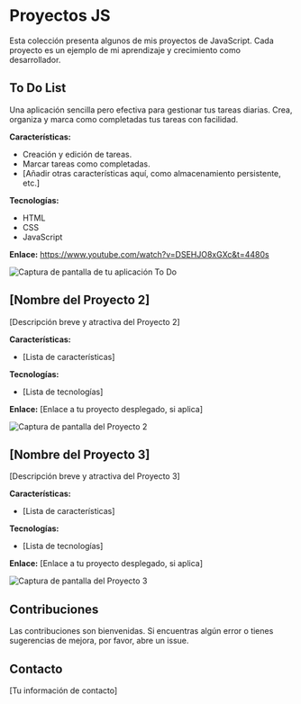 # Proyectos JS

Esta colección presenta algunos de mis proyectos de JavaScript.  Cada proyecto es un ejemplo de mi aprendizaje y crecimiento como desarrollador.

## To Do List

Una aplicación sencilla pero efectiva para gestionar tus tareas diarias.  Crea, organiza y marca como completadas tus tareas con facilidad.

**Características:**

* Creación y edición de tareas.
* Marcar tareas como completadas.
* [Añadir otras características aquí, como almacenamiento persistente, etc.]

**Tecnologías:**

* HTML
* CSS
* JavaScript

**Enlace:** https://www.youtube.com/watch?v=DSEHJO8xGXc&t=4480s

![Captura de pantalla de tu aplicación To Do](ruta/a/tu/imagen.png)  <!-- Reemplaza con la ruta a tu imagen -->


## [Nombre del Proyecto 2]

[Descripción breve y atractiva del Proyecto 2]

**Características:**

* [Lista de características]

**Tecnologías:**

* [Lista de tecnologías]

**Enlace:** [Enlace a tu proyecto desplegado, si aplica]

![Captura de pantalla del Proyecto 2](ruta/a/tu/imagen2.png) <!-- Reemplaza con la ruta a tu imagen -->


## [Nombre del Proyecto 3]

[Descripción breve y atractiva del Proyecto 3]

**Características:**

* [Lista de características]

**Tecnologías:**

* [Lista de tecnologías]

**Enlace:** [Enlace a tu proyecto desplegado, si aplica]

![Captura de pantalla del Proyecto 3](ruta/a/tu/imagen3.png) <!-- Reemplaza con la ruta a tu imagen -->


## Contribuciones

Las contribuciones son bienvenidas.  Si encuentras algún error o tienes sugerencias de mejora, por favor, abre un issue.


## Contacto

[Tu información de contacto]

